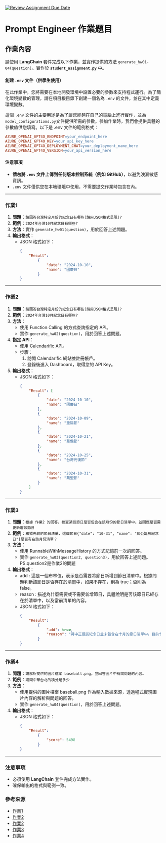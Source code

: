 [![Review Assignment Due Date](https://classroom.github.com/assets/deadline-readme-button-22041afd0340ce965d47ae6ef1cefeee28c7c493a6346c4f15d667ab976d596c.svg)](https://classroom.github.com/a/j1SuxzcN)
# Prompt Engineer 作業題目

## 作業內容

請使用 **LangChain** 套件完成以下作業，並實作提供的方法 `generate_hw01-04(question)`。實作於 **`student_assignment.py`** 中。
#### 創建 `.env` 文件（供學生使用）

在此作業中，您將需要在本地開發環境中設置必要的參數來支持程式運行。為了簡化環境變數的管理，請在項目根目錄下創建一個名為 `.env` 的文件，並在其中定義環境變數。

這個 `.env` 文件的主要用途是為了讓您能夠在自己的電腦上進行實作，並為`model_configurations.py`文件提供所需的參數。參加作業時，我們會提供具體的參數值供您填寫。以下是 .env 文件的範例格式：


```makefile
AZURE_OPENAI_GPT4O_ENDPOINT=your_endpoint_here
AZURE_OPENAI_GPT4O_KEY=your_api_key_here
AZURE_OPENAI_GPT4O_DEPLOYMENT_CHAT=your_deployment_name_here
AZURE_OPENAI_GPT4O_VERSION=your_api_version_here
```
#### 注意事項

- **請勿將 `.env` 文件上傳到任何版本控制系統（例如 GitHub）**，以避免洩漏敏感資訊。
- `.env` 文件僅供您在本地環境中使用，不需要提交作業時包含在內。

---

### 作業1

1. **問題**：`請回答台灣特定月份的紀念日有哪些(請用JSON格式呈現)?`
2. **範例**：`2024年台灣10月紀念日有哪些?`
3. **方法**：實作 `generate_hw01(question)`，用於回答上述問題。
4. **輸出格式**：
   - JSON 格式如下：
     ```json
     {
         "Result": 
             {
                 "date": "2024-10-10",
                 "name": "國慶日"
             }
     }
     ```

---

### 作業2

1. **問題**：`請回答台灣特定月份的紀念日有哪些(請用JSON格式呈現)?`
2. **範例**：`2024年台灣10月紀念日有哪些?`
3. **方法**：
   - 使用 Function Calling 的方式查詢指定的 API。
   - 實作 `generate_hw02(question)`，用於回答上述問題。
4. **指定 API**：
   - 使用 [Calendarific API](https://calendarific.com/)。
   - 步驟：
     1. 訪問 Calendarific 網站並註冊帳戶。
     2. 登錄後進入 Dashboard，取得您的 API Key。
5. **輸出格式**：
   - JSON 格式如下：
     ```json
     {
         "Result": [
             {
                 "date": "2024-10-10",
                 "name": "國慶日"
             },
             {
                 "date": "2024-10-09",
                 "name": "重陽節"
             },
             {
                 "date": "2024-10-21",
                 "name": "華僑節"
             },
             {
                 "date": "2024-10-25",
                 "name": "台灣光復節"
             },
             {
                 "date": "2024-10-31",
                 "name": "萬聖節"
             }
         ]
     }
     ```
     
---

### 作業3

1. **問題**：`根據 作業2 的回答，檢查某個節日是否包含在該月份的節日清單中，並回應是否需要新增該節日`
2. **範例**：`根據先前的節日清單，這個節日{"date": "10-31", "name": "蔣公誕辰紀念日"}是否有在該月份清單？`
3. **方法**：
   - 使用 RunnableWithMessageHistory 的方式記憶前一次的回答。
   - 實作 `generate_hw03(question2, question3)`，用於回答上述問題。 PS.question2是作業2的問題
4. **輸出格式**：
   - add : 這是一個布林值，表示是否需要將節日新增到節日清單中。根據問題判斷該節日是否存在於清單中，如果不存在，則為 true；否則為 false。
   - reason : 描述為什麼需要或不需要新增節日，具體說明是否該節日已經存在於清單中，以及當前清單的內容。
   - JSON 格式如下：
     ```json
     {
         "Result": 
             {
                 "add": true,
                 "reason": "蔣中正誕辰紀念日並未包含在十月的節日清單中。目前十月的現有節日包括國慶日、重陽節、華僑節、台灣光復節和萬聖節。因此，如果該日被認定為節日，應該將其新增至清單中。"
             }
     }
     ```

---

### 作業4

1. **問題**：`請解析提供的圖片檔案 baseball.png，並回答圖片中有關問題的內容。`
2. **範例**：`請問中華台北的積分是多少`
3. **方法**：
   - 使用提供的圖片檔案 baseball.png 作為輸入數據來源，透過程式實現圖片內容的解析與問題的回答。
   - 實作 `generate_hw04(question)`，用於回答上述問題。
4. **輸出格式**：
   - JSON 格式如下：
     ```json
     {
         "Result": 
             {
                 "score": 5498
             }
     }
     ```

---

### 注意事項
- 必須使用 **LangChain** 套件完成方法實作。
- 確保輸出的格式與範例一致。

### 參考來源
- [作業1](https://python.langchain.com/docs/how_to/few_shot_examples_chat/)
- [作業2](https://python.langchain.com/api_reference/langchain/agents/langchain.agents.agent.AgentExecutor.html#langchain.agents.agent.AgentExecutor)
- [作業2](https://python.langchain.com/api_reference/langchain/agents/langchain.agents.openai_functions_agent.base.create_openai_functions_agent.html)
- [作業3](https://python.langchain.com/docs/how_to/agent_executor/)
- [作業4](https://learn.microsoft.com/zh-tw/azure/ai-services/openai/how-to/gpt-with-vision?tabs=rest)

